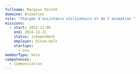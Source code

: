 ```yaml
---
fullname: Margaux Porché
domaine: Animation
role: "Chargée d'assistance utilisateurs et de l'animation "
missions:
  - start: 2022-12-06
    end: 2024-12-31
    status: independent
    employer: Dinum-malt
    startups:
      - snu
memberType: beta
competences:
  - Communication
---
```

